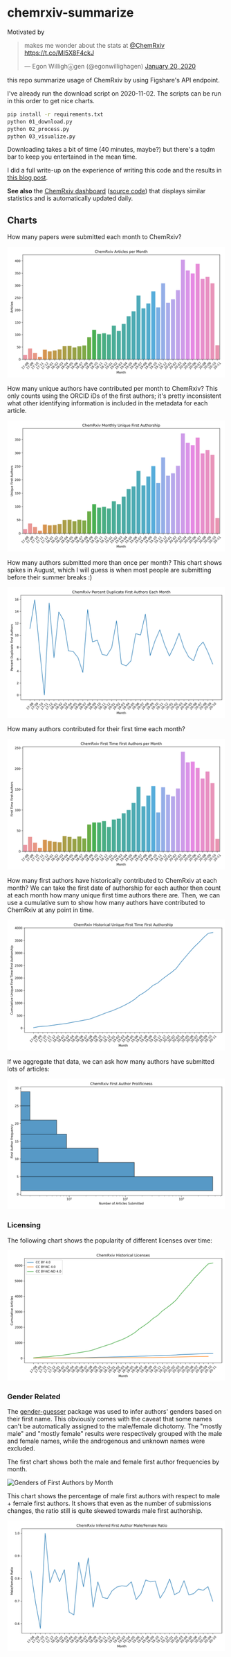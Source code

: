 # chemrxiv-summarize

Motivated by <blockquote class="twitter-tweet" data-partner="tweetdeck"><p lang="en" dir="ltr">makes me wonder about the stats at <a href="https://twitter.com/ChemRxiv?ref_src=twsrc%5Etfw">@ChemRxiv</a> <a href="https://t.co/Ml5X8F4ckJ">https://t.co/Ml5X8F4ckJ</a></p>&mdash; Egon Willighⓐgen (@egonwillighagen) <a href="https://twitter.com/egonwillighagen/status/1219193083792969728?ref_src=twsrc%5Etfw">January 20, 2020</a></blockquote>

this repo summarize usage of ChemRxiv by using Figshare's API endpoint.

I've already run the download script on 2020-11-02. The scripts
can be run in this order to get nice charts.

```bash
pip install -r requirements.txt
python 01_download.py
python 02_process.py
python 03_visualize.py
```

Downloading takes a bit of time (40 minutes, maybe?) but there's
a tqdm bar to keep you entertained in the mean time.

I did a full write-up on the experience of writing this code and the results
in [this blog post](https://cthoyt.com/2020/04/15/summarizing-chemrxiv.html).

**See also** the [ChemRxiv dashboard](https://chemrxiv-dashboard.github.io)
([source code](https://github.com/chemrxiv-dashboard/chemrxiv-dashboard.github.io))
that displays similar statistics and is automatically updated daily.

## Charts

How many papers were submitted each month to ChemRxiv?

![Articles per Month](articles_per_month.png)

How many unique authors have contributed per month to ChemRxiv?
This only counts using the ORCID iDs of the first authors;
it's pretty inconsistent what other identifying information
is included in the metadata for each article.

![Unique Authors per Month](unique_authors_per_month.png)

How many authors submitted more than once per month? This
chart shows spikes in August, which I will guess is when
most people are submitting before their summer breaks :) 

![Percent Duplicate Authors per Month](percent_duplicate_authors_per_month.png)

How many authors contributed for their first time each month?

![First Time First Authors per Month](first_time_first_authors_per_month.png)

How many first authors have historically contributed to ChemRxiv
at each month? We can take the first date of authorship for each
author then count at each month how many unique first time
authors there are. Then, we can use a cumulative sum to show
how many authors have contributed to ChemRxiv at any point in
time.

![Historical Authorship](historical_authorship.png)

If we aggregate that data, we can ask how many authors have
submitted lots of articles:

![Author Prolificness](author_prolificness.png)

### Licensing

The following chart shows the popularity of different licenses
over time:

![Historical Licenses](historical_licenses.png)

### Gender Related

The [gender-guesser](https://pypi.org/project/gender-guesser/) package
was used to infer authors' genders based on their first name. This
obviously comes with the caveat that some names can't be automatically
assigned to the male/female dichotomy. The "mostly male" and "mostly female"
results were respectively grouped with the male and female names, while
the androgenous and unknown names were excluded.

The first chart shows both the male and female first author frequencies
by month.

![Genders of First Authors by Month](genders_by_month.png.png)

This chart shows the percentage of male first authors with respect
to male + female first authors. It shows that even as the number of
submissions changes, the ratio still is quite skewed towards male
first authorship.

![Male Percentage by Month](male_percentage_by_month.png)
